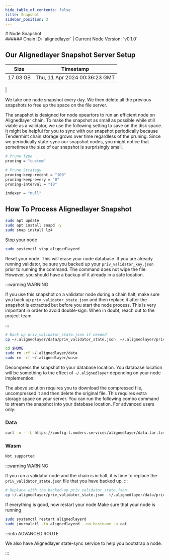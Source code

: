 ```yaml
---
hide_table_of_contents: false
title: Snapshot
sidebar_position: 3
---
```


<div class="h1-with-icon icon-alignedlayer">
# Node Snapshot
</div>
###### Chain ID: `alignedlayer` | Current Node Version: `v0.1.0`

## Our Alignedlayer Snapshot Server Setup

| Size   | Timestamp    |
|--------|--------------|
| 17.03 GB | Thu, 11 Apr 2024 00:36:23 GMT  |


We take one node snapshot every day. We then delete all the previous snapshots to free up the space on the file server.

The snapshot is designed for node opeartors to run an efficient node on Alignedlayer chain. To make the snapshot as small as possible while still viable as a validator, we use the following setting to save on the disk space. It might be helpful for you to sync with our snapshot periodically because Tendermint chain storage grows over time regardless of the pruning. Since we periodically state-sync our snapshot nodes, you might notice that sometimes the size of our snapshot is surprisingly small.

```bash title="app.toml"
# Prune Type
pruning = "custom"

# Prune Strategy
pruning-keep-recent = "100"
pruning-keep-every = "0"
pruning-interval = "10"
```

```bash title="config.toml"
indexer = "null"
```

## How To Process Alignedlayer Snapshot
```bash
sudo apt update
sudo apt install snapd -y
sudo snap install lz4
```

Stop your node
```bash
sudo systemctl stop alignedlayerd
```
Reset your node. This will erase your node database. If you are already running validator, be sure you backed up your `priv_validator_key.json` prior to running the command. The command does not wipe the file. However, you should have a backup of it already in a safe location.

:::warning WARNING

If you use this snapshot on a validator node during a chain halt, make sure you back up `priv_validator_state.json` and then replace it after the snapshot is extracted but before you start the node process. This is very important in order to avoid double-sign. When in doubt, reach out to the project team.

:::

```bash
# Back up priv_validator_state.json if needed
cp ~/.alignedlayer/data/priv_validator_state.json  ~/.alignedlayer/priv_validator_state.json

cd $HOME
sudo rm -rf ~/.alignedlayer/data
sudo rm -rf ~/.alignedlayer/wasm
```

Decompress the snapshot to your database location. You database location will be something to the effect of `~/.alignedlayer` depending on your node implemention.

The above solution requires you to download the compressed file, uncompressed it and then delete the original file. This requires extra storage space on your server. You can run the following combo command to stream the snapshot into your database location. For advanced users only:
### Data
```bash
curl -o - -L https://config-t.noders.services/alignedlayer/data.tar.lz4 | lz4 -d | tar -x -C ~/.alignedlayer
```
### Wasm
```bash
Not supported
```

:::warning WARNING

If you run a validator node and the chain is in halt, it is time to replace the `priv_validator_state.json` file that you have backed up.
:::

```bash
# Replace with the backed-up priv_validator_state.json
cp ~/.alignedlayer/priv_validator_state.json  ~/.alignedlayer/data/priv_validator_state.json
```

If everything is good, now restart your node
Make sure that your node is running

```bash
sudo systemctl restart alignedlayerd
sudo journalctl -fu alignedlayerd --no-hostname -o cat
```

:::info ADVANCED ROUTE

We also have Alignedlayer state-sync service to help you bootstrap a node.

:::
